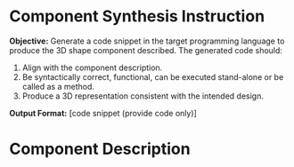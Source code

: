 # Component Synthesis Instruction

**Objective:** Generate a code snippet in the target programming language to produce the 3D shape component described. The generated code should:
1. Align with the component description.
2. Be syntactically correct, functional, can be executed stand-alone or be called as a method. 
3. Produce a 3D representation consistent with the intended design.

**Output Format:** 
[code snippet (provide code only)]

# Component Description
